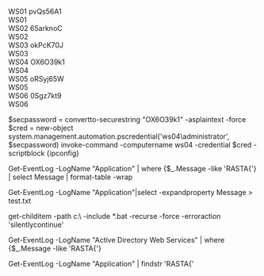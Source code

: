 WS01 pvQs56A1     
WS01              
WS02 65arknoC     
WS02              
WS03 okPcK70J     
WS03              
WS04 OX6O39k1     
WS04              
WS05 oRSyj65W     
WS05              
WS06 0Sgz7kt9     
WS06 

$secpassword = convertto-securestring "OX6O39k1" -asplaintext -force
$cred = new-object system.management.automation.pscredential('ws04\administrator', $secpassword)
invoke-command -computername ws04 -credential $cred -scriptblock {ipconfig}

Get-EventLog -LogName "Application" | where {$_.Message -like 'RASTA{'} | select Message | format-table -wrap

Get-EventLog -LogName "Application"|select -expandproperty Message > test.txt

get-childitem -path c:\ -include *.bat -recurse -force -erroraction 'silentlycontinue'

Get-EventLog -LogName "Active Directory Web Services"  | where {$_.Message -like 'RASTA{'}

Get-EventLog -LogName "Application" | findstr 'RASTA{'